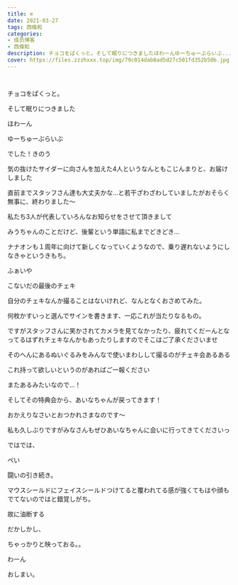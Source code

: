 ```yaml
---
title: ≋
date: 2021-03-27
tags: 西條和
categories: 
- 成员博客
- 西條和
description: チョコをぱくっと。そして眠りにつきましたほわーんゆーちゅーぶらいぶ...
cover: https://files.zzzhxxx.top/img/79c014dab8ad5d27c501fd352b50b.jpg 
---
```


        ﻿













チョコをぱくっと。










そして眠りにつきました

















ほわーん





















ゆーちゅーぶらいぶ












でした！きのう























気の抜けたサイダーに向さんを加えた4人というなんともこじんまりと、お届けしました























直前までスタッフさん達も大丈夫かな…と若干ざわざわしていましたがおそらく無事に、終わりました〜

















私たち3人が代表していろんなお知らせをさせて頂きまして











みうちゃんのことだけど、後輩という単語に私までどきどき…














ナナオンも１周年に向けて新しくなっていくようなので、乗り遅れないようにしなきゃというきもち。
































ふぁいや















こないだの最後のチェキ














自分のチェキなんか撮ることはないけれど、なんとなくおさめてみた。






















何枚かすいっと選んでサインを書きます、一応これが当たりなるもの。













ですがスタッフさんに笑かされてカメラを見てなかったり、疲れてくだーんとなってるはずれチェキなんかもあったりしますのでそこはご了承くださいませ














そのへんにあるぬいぐるみをみんなで使いまわしして撮るのがチェキ会あるある















これ持って欲しいというのがあればご一報ください

















またあるみたいなので…！




















そしてその特典会から、あいなちゃんが戻ってきます！













おかえりなさいとおつかれさまなのです〜

















私も久しぶりですがみなさんもぜひあいなちゃんに会いに行ってきてくださいっ





























ではでは、













ぺい





闘いの引き続き。









マウスシールドにフェイスシールドつけてると覆われてる感が強くてもはや顔もでてないのではと錯覚しがち。























故に油断する


















だかしかし、







ちゃっかりと映っておる。。
















わーん





















おしまい。


